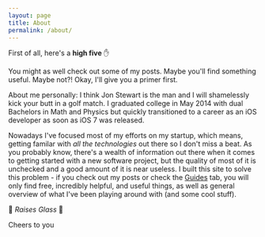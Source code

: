 ```yaml
---
layout: page
title: About
permalink: /about/
---
```


First of all, here's a **high five** :raised_hand:

You might as well check out some of my posts. Maybe you'll find something useful. Maybe not?! Okay, I'll give you a primer first.

About me personally: I think Jon Stewart is the man and I will shamelessly kick your butt in a golf match. I graduated college in May 2014 with dual Bachelors in Math and Physics but quickly transitioned to a career as an iOS developer as soon as iOS 7 was released. 

Nowadays I've focused most of my efforts on my startup, which means, getting familar with _all the technologies_ out there so I don't miss a beat. As you probably know, there's a wealth of information out there when it comes to getting started with a new software project, but the quality of most of it is unchecked and a good amount of it is near useless. I built this site to solve this problem - if you check out my posts or check the [Guides](http://itshenry.com/Index.html) tab, you will only find free, incredibly helpful, and useful things, as well as general overview of what I've been playing around with (and some cool stuff). 

:beers: _Raises Glass_ :beers: 

Cheers to you